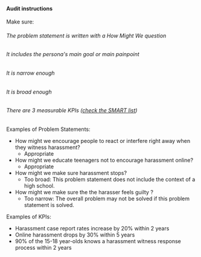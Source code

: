 #### Audit instructions

Make sure: 

###### The problem statement is written with a How Might We question
###### It includes the persona's main goal or main painpoint
###### It is narrow enough
###### It is broad enough
###### There are 3 measurable KPIs ([check the SMART list](https://www.grow.com/blog/how-to-use-smart-goals-to-build-your-kpis))

Examples of Problem Statements: 

- How might we encourage people to react or interfere right away when they witness harassment?
    - Appropriate
- How might we educate teenagers not to encourage harassment online?
    - Appropriate
- How might we make sure harassment stops?
    - Too broad: This problem statement does not include the context of a high school.
- How might we make sure the the harasser feels guilty ?
    - Too narrow: The overall problem may not be solved if this problem statement is solved.

Examples of KPIs: 

- Harassment case report rates increase by 20% within 2 years
- Online harassment drops by 30% within 5 years
- 90% of the 15-18 year-olds knows a harassment witness response process within 2 years